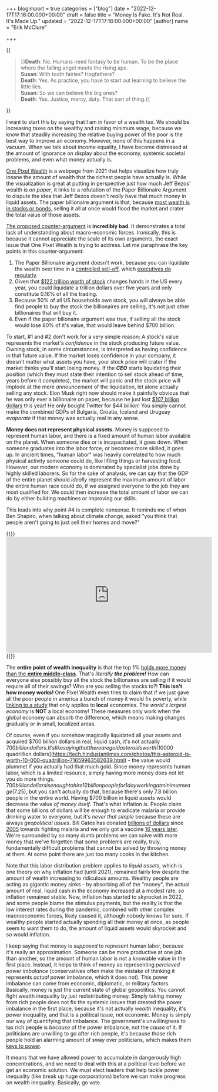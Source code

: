 +++
blogimport = true
categories = ["blog"]
date = "2022-12-17T17:16:00.000+00:00"
draft = false
title = "Money Is Fake. It's Not Real. It's Made Up."
updated = "2022-12-17T17:16:00.000+00:00"
[author]
name = "Erik McClure"

+++

{{<blockquote>}}<b>Death</b>: No. Humans need fantasy to be human. To be the place where the falling angel meets the rising ape.
<br/><b>Susan</b>: With tooth fairies? Hogfathers?
<br/><b>Death</b>: Yes. As practice, you have to start out learning to believe the little lies.
<br/><b>Susan</b>: So we can believe the big ones?
<br/><b>Death</b>: Yes. Justice, mercy, duty. That sort of thing.{{</blockquote>}}

I want to start this by saying that I am in favor of a wealth tax. We should be increasing taxes on the wealthy and raising minimum wage, because we know that steadily increasing the relative buying power of the poor is the best way to improve an economy. However, none of this happens in a vacuum. When we talk about income equality, I have become distressed at the amount of ignorance on display about the economy, systemic societal problems, and even what money actually is.

[One Pixel Wealth](https://mkorostoff.github.io/1-pixel-wealth/) is a webpage from 2021 that helps visualize how truly insane the amount of wealth that the richest people have actually is. While the visualization is great at putting in perspective just how much Jeff Bezos' wealth is *on paper*, it links to a refutation of the Paper Billionaire Argument to dispute the idea that Jeff Bezos doesn't *really* have that much money in liquid assets. The paper billionaire argument is that, because [most wealth is in stocks or bonds](https://www.cnbc.com/2018/02/07/where-the-super-rich-keep-their-money.html), selling it all at once would flood the market and crater the total value of those assets. 

[The proposed counter-argument](https://github.com/MKorostoff/1-pixel-wealth/blob/master/THE_PAPER_BILLIONAIRE.md) is **incredibly bad**. It demonstrates a total lack of understanding about macro-economic forces. Ironically, this is because it cannot appreciate the scale of its own arguments, the exact issue that One Pixel Wealth is trying to address. Let me paraphrase the key points in this counter-argument:

  1. The Paper Billionaire argument doesn't work, because you can liquidate the wealth over time in a [controlled sell-off](https://corpgov.law.harvard.edu/2016/03/24/a-guide-to-rule-10b5-1-plans/), which [executives do regularly](https://www.cnbc.com/2020/02/11/jeff-bezos-sold-4point1-billion-worth-of-amazon-shares-in-past-week.html). 
  3. Given that [$122 trillion worth of stock](https://www.nasdaqtrader.com/trader.aspx?id=FullVolumeSummary#) changes hands in the US every year, you could liquidate a trillion dollars over five years and only constitute 0.16% of all the trading.
  4. Because 50% of all US households own stock, you will always be able find people to buy the stock the billionaires are selling, it's not just other billionaires that will buy it.
  5. Even if the paper bilionaire argument was true, if selling all the stock would lose 80% of it's value, that would leave behind $700 billion.
 
To start, #1 and #2 don't work for a very simple reason: A stock's value represents the market's *confidence* in the stock producing future value. Owning stock, in some circumstances, is interpreted as having confidence in that future value. If the market loses confidence in your company, it doesn't matter what assets you have, your stock price will crater if the market thinks you'll start losing money. If the ***CEO*** starts liquidating their position (which they must state their intention to sell stock ahead of time, years before it completes), the market will panic and the stock price will implode at the mere *announcement* of the liquidation, let alone actually selling any stock. Elon Musk right now should make it painfully obvious that he was only ever a billionaire on paper, because he just lost [$107 billion dollars](https://www.cbsnews.com/news/elon-musk-wealth-bernard-arnault-richest-person-forbes-bloomberg-gdp/#:~:text=Arnault%2C%2073%2C%20owns%2048%25,billion%20loss%20on%20the%20year) this year! He only bought Twitter for $44 billion! You simply cannot make the combined GDPs of Bulgaria, Croatia, Iceland and Uruguay *evaporate* if that money was actually real in any sense. 

**Money does not represent physical assets.** Money is supposed to represent human labor, and there is a fixed amount of human labor available on the planet. When someone dies or is incapacitated, it goes down. When someone graduates into the labor force, or becomes more skilled, it goes up. In ancient times, "human labor" was heavily correlated to how much physical activity someone could do, like lifting things or harvesting food. However, our modern economy is dominated by specialist jobs done by highly skilled laborers. So for the sake of analysis, we can say that the GDP of the entire planet should *ideally* represent the maximum amount of labor the entire human race could do, if we assigned everyone to the job they are most qualified for. We could then increase the total amount of labor we can do by either building machines or improving our skills.

This leads into why point #4 is complete nonsense. It reminds me of when Ben Shapiro, when talking about climate change, asked "you think that people aren't going to just sell their homes and move?"

{{<html>}}<iframe width="560" height="315" src="https://www.youtube.com/embed/X9FGRkqUdf8" title="YouTube video player" frameborder="0" allow="accelerometer; autoplay; clipboard-write; encrypted-media; gyroscope; picture-in-picture" allowfullscreen></iframe>{{</html>}}

The **entire point of wealth inequality** is that the top 1% [holds more money than the **entire middle-class**](https://www.bloomberg.com/news/articles/2021-10-08/top-1-earners-hold-more-wealth-than-the-u-s-middle-class?leadSource=uverify+wall). That's *literally* ***the problem!*** How can everyone else possibly buy all the stock the billionaires are selling if it would require all of their savings? Who are you selling the stocks to?! **This isn't how money works!** One Pixel Wealth even tries to claim that if we just gave all the poor people in america a bunch of money it would fix poverty, while [linking to a study](https://www.givedirectly.org/research-on-cash-transfers/) that only applies to **local** economies. The *world's largest economy* is **NOT** a local economy! These measures only work when the global economy can absorb the difference, which means making changes gradually or in small, localized areas.

Of course, even if you somehow magically liquidated all your assets and acquired $700 billion dollars in real, liquid cash, it's not actually $700 billion dollars. It's like saying that there are gold asteroids worth [$10000 quadrillion dollars](https://tech.hindustantimes.com/photos/this-asteroid-is-worth-10-000-quadrillion-71659963582639.html) - the value would plummet if you actually had that much gold. Since money represents human labor, which is a limited resource, simply having more money does not let you do more things. $700 billion dollars is enough to hire 12 billion people for 1 day working at minimum wage ($7.25), but you can't actually do that, because there's only 7.8 billion people in the entire world. Having $700 billion in liquid assets would decrease the value *of money itself*. That's what inflation *is*. People claim that some billions of dollars will be enough to eradicate malaria or provide drinking water to everyone, but it's *never that simple* because these are always *geopolitical issues*. Bill Gates has donated [billions of dollars](https://fortune.com/2018/04/18/bill-gates-foundation-malaria/) since [2005](https://www.gatesfoundation.org/ideas/media-center/press-releases/2005/10/gates-foundation-commits-2583-million-for-malaria-research) towards fighting malaria and we only got a vaccine [16 years later](https://www.aljazeera.com/news/2021/10/6/who-reccomends-rollout-of-malaria-vaccine-for-african-children). We're surrounded by so many dumb problems we can solve with more money that we've forgetten that some problems are really, truly, fundamentally difficult problems that cannot be solved by throwing money at them. At some point there are just too many cooks in the kitchen.

Note that this labor distribution problem applies to *liquid assets*, which is one theory on why inflation had (until 2021), remained fairly low despite the amount of wealth increasing to ridiculous amounts. Wealthy people are acting as gigantic money sinks - by absorbing all of the "money", the actual amount of real, liquid cash in the economy increased at a modest rate, so inflation remained stable. Now, inflation has started to skyrocket in 2022, and some people blame the stimulus payments, but the reality is that the low interest rates during the pandemic, combined with other complex macroeconomic forces, likely caused it, although nobody knows for sure. If wealthy people started actually spending all their money at once, as people seem to want them to do, the amount of liquid assets would skyrocket and so would inflation.

I keep saying that money is *supposed* to represent human labor, because it's really an approximation. Someone can be more productive at one job than another, so the amount of human labor is not a knowable value in the first place. Instead, it helps to think of money as representing *percieved power imbalance* (conservatives often make the mistake of thinking it represents *actual* power imbalance, which it does not). This power imbalance can come from economic, diplomatic, or military factors. Basically, money is just the current state of global geopolitics. You cannot fight wealth inequality by just redistributing money. Simply taking money from rich people does not fix the systemic issues that created the power imbalance in the first place, because it's not actually *wealth* inequality, it's *power* inequality, and that is a political issue, not economic. Money is simply our way of quantifying that imbalance. The government's unwillingness to tax rich people is *because* of the power imbalance, not the *cause* of it. If politicians are unwilling to go after rich people, it's because those rich people hold an alarming amount of sway over politicians, which makes them [keys to power](https://www.youtube.com/watch?v=rStL7niR7gs).

It means that we have allowed power to accumulate in dangerously high concentrations, and we need to deal with this at a political level before we get an economic solution. We must elect leaders that help tackle power inequality (like break up huge corporations) before we can make progress on wealth inequality. Basically, go vote.